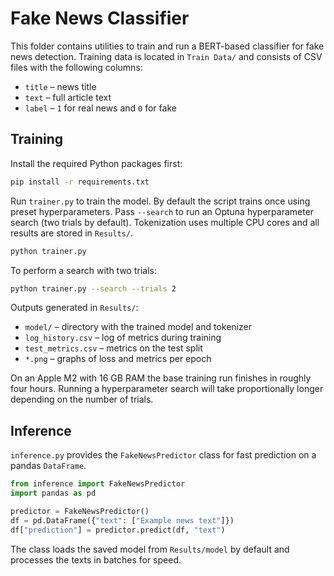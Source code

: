 # Fake News Classifier

This folder contains utilities to train and run a BERT-based classifier for fake news detection. Training data is located in `Train Data/` and consists of CSV files with the following columns:

- `title` – news title
- `text` – full article text
- `label` – `1` for real news and `0` for fake

## Training

Install the required Python packages first:

```bash
pip install -r requirements.txt
```


Run `trainer.py` to train the model. By default the script trains once using preset hyperparameters. Pass `--search` to run an Optuna hyperparameter search (two trials by default). Tokenization uses multiple CPU cores and all results are stored in `Results/`.


```bash
python trainer.py
```

To perform a search with two trials:

```bash
python trainer.py --search --trials 2
```

Outputs generated in `Results/`:

- `model/` – directory with the trained model and tokenizer
- `log_history.csv` – log of metrics during training
- `test_metrics.csv` – metrics on the test split
- `*.png` – graphs of loss and metrics per epoch


On an Apple M2 with 16 GB RAM the base training run finishes in roughly four hours. Running a hyperparameter search will take proportionally longer depending on the number of trials.


## Inference

`inference.py` provides the `FakeNewsPredictor` class for fast prediction on a pandas `DataFrame`.

```python
from inference import FakeNewsPredictor
import pandas as pd

predictor = FakeNewsPredictor()
df = pd.DataFrame({"text": ["Example news text"]})
df["prediction"] = predictor.predict(df, "text")
```

The class loads the saved model from `Results/model` by default and processes the texts in batches for speed.
